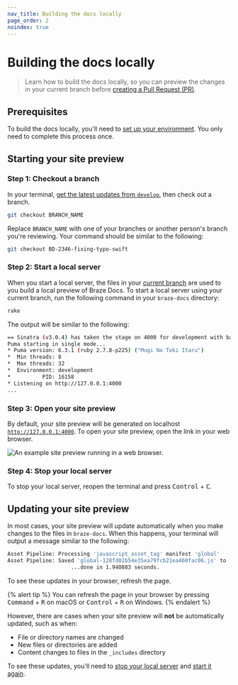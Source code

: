 ```yaml
---
nav_title: Building the docs locally
page_order: 2
noindex: true
---
```


# Building the docs locally

> Learn how to build the docs locally, so you can preview the changes in your current branch before [creating a Pull Request (PR)]({{site.baseurl}}/home/github/creating_a_pull_request/).

## Prerequisites

To build the docs locally, you'll need to [set up your environment]({{site.baseurl}}/home/getting_started/setting_up_your_environment/). You only need to complete this process once.

## Starting your site preview

### Step 1: Checkout a branch

In your terminal, [get the latest updates from `develop`]({{site.baseurl}}/home/github/getting_the_latest_updates/), then check out a branch.

```bash
git checkout BRANCH_NAME
```

Replace `BRANCH_NAME` with one of your branches or another person's branch you're reviewing. Your command should be similar to the following:

```bash
git checkout BD-2346-fixing-typo-swift
```

### Step 2: Start a local server

When you start a local server, the files in your [current branch](#step-1-checkout-a-branch) are used to you build a local preview of Braze Docs. To start a local server using your current branch, run the following command in your `braze-docs` directory:

```bash
rake
```

The output will be similar to the following:

```bash
== Sinatra (v3.0.4) has taken the stage on 4000 for development with backup from Puma
Puma starting in single mode...
* Puma version: 6.3.1 (ruby 2.7.8-p225) ("Mugi No Toki Itaru")
*  Min threads: 8
*  Max threads: 32
*  Environment: development
*          PID: 16158
* Listening on http://127.0.0.1:4000
...
```

### Step 3: Open your site preview

By default, your site preview will be generated on localhost [`http://127.0.0.1:4000`](http://127.0.0.1:4000). To open your site preview, open the link in your web browser.

![An example site preview running in a web browser.]()

### Step 4: Stop your local server

To stop your local server, reopen the terminal and press <kbd>Control</kbd> + <kbd>C</kbd>.

## Updating your site preview

In most cases, your site preview will update automatically when you make changes to the files in `braze-docs`. When this happens, your terminal will output a message similar to the following:

```bash
Asset Pipeline: Processing 'javascript_asset_tag' manifest 'global'
Asset Pipeline: Saved 'global-128fd02b54e35ea79fcb21ea460fac06.js' to '/Users/alex-lee/braze-docs/_site/assets'
                    ...done in 1.940883 seconds.
```

To see these updates in your browser, refresh the page.

{% alert tip %}
You can refresh the page in your browser by pressing <kbd>Command</kbd> + <kbd>R</kbd> on macOS or <kbd>Control</kbd> + <kbd>R</kbd> on Windows.
{% endalert %}

However, there are cases when your site preview will **not** be automatically updated, such as when:

- File or directory names are changed
- New files or directories are added
- Content changes to files in the `_includes` directory

To see these updates, you'll need to [stop your local server](#step-4-stop-your-local-server) and [start it again](#step-2-start-a-local-server).
